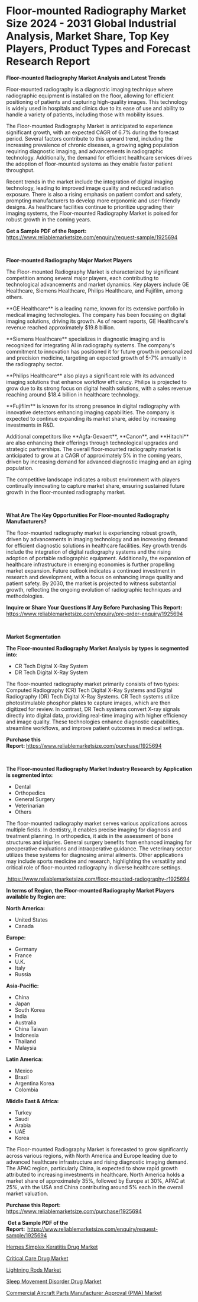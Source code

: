 <p><h1>Floor-mounted Radiography Market Size 2024 - 2031 Global Industrial Analysis, Market Share, Top Key Players, Product Types and Forecast Research Report</h1></p><p><strong>Floor-mounted Radiography Market Analysis and Latest Trends</strong></p>
<p><p>Floor-mounted radiography is a diagnostic imaging technique where radiographic equipment is installed on the floor, allowing for efficient positioning of patients and capturing high-quality images. This technology is widely used in hospitals and clinics due to its ease of use and ability to handle a variety of patients, including those with mobility issues.</p><p>The Floor-mounted Radiography Market is anticipated to experience significant growth, with an expected CAGR of 6.7% during the forecast period. Several factors contribute to this upward trend, including the increasing prevalence of chronic diseases, a growing aging population requiring diagnostic imaging, and advancements in radiographic technology. Additionally, the demand for efficient healthcare services drives the adoption of floor-mounted systems as they enable faster patient throughput.</p><p>Recent trends in the market include the integration of digital imaging technology, leading to improved image quality and reduced radiation exposure. There is also a rising emphasis on patient comfort and safety, prompting manufacturers to develop more ergonomic and user-friendly designs. As healthcare facilities continue to prioritize upgrading their imaging systems, the Floor-mounted Radiography Market is poised for robust growth in the coming years.</p></p>
<p><strong>Get a Sample PDF of the Report:&nbsp;</strong> <a href="https://www.reliablemarketsize.com/enquiry/request-sample/1925694?utm_campaign=1770&utm_medium=2&utm_source=Github&utm_content=ia&utm_term=24102024&utm_id=floor-mounted-radiography">https://www.reliablemarketsize.com/enquiry/request-sample/1925694</a></p>
<p>&nbsp;</p>
<p><strong>Floor-mounted Radiography Major Market Players</strong></p>
<p><p>The Floor-mounted Radiography Market is characterized by significant competition among several major players, each contributing to technological advancements and market dynamics. Key players include GE Healthcare, Siemens Healthcare, Philips Healthcare, and Fujifilm, among others.</p><p>**GE Healthcare** is a leading name, known for its extensive portfolio in medical imaging technologies. The company has been focusing on digital imaging solutions, driving its growth. As of recent reports, GE Healthcare's revenue reached approximately $19.8 billion.</p><p>**Siemens Healthcare** specializes in diagnostic imaging and is recognized for integrating AI in radiography systems. The company's commitment to innovation has positioned it for future growth in personalized and precision medicine, targeting an expected growth of 5-7% annually in the radiography sector.</p><p>**Philips Healthcare** also plays a significant role with its advanced imaging solutions that enhance workflow efficiency. Philips is projected to grow due to its strong focus on digital health solutions, with a sales revenue reaching around $18.4 billion in healthcare technology.</p><p>**Fujifilm** is known for its strong presence in digital radiography with innovative detectors enhancing imaging capabilities. The company is expected to continue expanding its market share, aided by increasing investments in R&D.</p><p>Additional competitors like **Agfa-Gevaert**, **Canon**, and **Hitachi** are also enhancing their offerings through technological upgrades and strategic partnerships. The overall floor-mounted radiography market is anticipated to grow at a CAGR of approximately 5% in the coming years, driven by increasing demand for advanced diagnostic imaging and an aging population.</p><p>The competitive landscape indicates a robust environment with players continually innovating to capture market share, ensuring sustained future growth in the floor-mounted radiography market.</p></p>
<p>&nbsp;</p>
<p><strong>What Are The Key Opportunities For Floor-mounted Radiography Manufacturers?</strong></p>
<p><p>The floor-mounted radiography market is experiencing robust growth, driven by advancements in imaging technology and an increasing demand for efficient diagnostic solutions in healthcare facilities. Key growth trends include the integration of digital radiography systems and the rising adoption of portable radiographic equipment. Additionally, the expansion of healthcare infrastructure in emerging economies is further propelling market expansion. Future outlook indicates a continued investment in research and development, with a focus on enhancing image quality and patient safety. By 2030, the market is projected to witness substantial growth, reflecting the ongoing evolution of radiographic techniques and methodologies.</p></p>
<p><strong>Inquire or Share Your Questions If Any Before Purchasing This Report:</strong> <a href="https://www.reliablemarketsize.com/enquiry/pre-order-enquiry/1925694?utm_campaign=1770&utm_medium=2&utm_source=Github&utm_content=ia&utm_term=24102024&utm_id=floor-mounted-radiography">https://www.reliablemarketsize.com/enquiry/pre-order-enquiry/1925694</a></p>
<p>&nbsp;</p>
<p><strong>Market Segmentation</strong></p>
<p><strong>The Floor-mounted Radiography Market Analysis by types is segmented into:</strong></p>
<p><ul><li>CR Tech Digital X-Ray System</li><li>DR Tech Digital X-Ray System</li></ul></p>
<p><p>The floor-mounted radiography market primarily consists of two types: Computed Radiography (CR) Tech Digital X-Ray Systems and Digital Radiography (DR) Tech Digital X-Ray Systems. CR Tech systems utilize photostimulable phosphor plates to capture images, which are then digitized for review. In contrast, DR Tech systems convert X-ray signals directly into digital data, providing real-time imaging with higher efficiency and image quality. These technologies enhance diagnostic capabilities, streamline workflows, and improve patient outcomes in medical settings.</p></p>
<p><strong>Purchase this Report:&nbsp;</strong><a href="https://www.reliablemarketsize.com/purchase/1925694?utm_campaign=1770&utm_medium=2&utm_source=Github&utm_content=ia&utm_term=24102024&utm_id=floor-mounted-radiography">https://www.reliablemarketsize.com/purchase/1925694</a></p>
<p>&nbsp;</p>
<p><strong>The Floor-mounted Radiography Market Industry Research by Application is segmented into:</strong></p>
<p><ul><li>Dental</li><li>Orthopedics</li><li>General Surgery</li><li>Veterinarian</li><li>Others</li></ul></p>
<p><p>The floor-mounted radiography market serves various applications across multiple fields. In dentistry, it enables precise imaging for diagnosis and treatment planning. In orthopedics, it aids in the assessment of bone structures and injuries. General surgery benefits from enhanced imaging for preoperative evaluations and intraoperative guidance. The veterinary sector utilizes these systems for diagnosing animal ailments. Other applications may include sports medicine and research, highlighting the versatility and critical role of floor-mounted radiography in diverse healthcare settings.</p></p>
<p><a href="https://www.reliablemarketsize.com/floor-mounted-radiography-r1925694?utm_campaign=1770&utm_medium=2&utm_source=Github&utm_content=ia&utm_term=24102024&utm_id=floor-mounted-radiography">&nbsp;https://www.reliablemarketsize.com/floor-mounted-radiography-r1925694</a></p>
<p><strong>In terms of Region, the Floor-mounted Radiography Market Players available by Region are:</strong></p>
<p>
    <p> <strong> North America: </strong>
        <ul>
            <li>United States</li>
            <li>Canada</li>
        </ul>
        </p> 
    <p> <strong> Europe: </strong>
        <ul>
            <li>Germany</li>
            <li>France</li>
            <li>U.K.</li>
            <li>Italy</li>
            <li>Russia</li>
        </ul>
        </p> 
    <p> <strong> Asia-Pacific: </strong>
        <ul>
            <li>China</li>
            <li>Japan</li>
            <li>South Korea</li>
            <li>India</li>
            <li>Australia</li>
            <li>China Taiwan</li>
            <li>Indonesia</li>
            <li>Thailand</li>
            <li>Malaysia</li>
        </ul>
        </p> 
    <p> <strong> Latin America: </strong>
        <ul>
            <li>Mexico</li>
            <li>Brazil</li>
            <li>Argentina Korea</li>
            <li>Colombia</li>
        </ul>
        </p> 
    <p> <strong> Middle East & Africa: </strong>
        <ul>
            <li>Turkey</li>
            <li>Saudi</li>
            <li>Arabia</li>
            <li>UAE</li>
            <li>Korea</li>
        </ul>
    </p>
    </p>
<p><p>The Floor-mounted Radiography Market is forecasted to grow significantly across various regions, with North America and Europe leading due to advanced healthcare infrastructure and rising diagnostic imaging demand. The APAC region, particularly China, is expected to show rapid growth attributed to increasing investments in healthcare. North America holds a market share of approximately 35%, followed by Europe at 30%, APAC at 25%, with the USA and China contributing around 5% each in the overall market valuation.</p></p>
<p><strong>Purchase this Report: </strong><a href="https://www.reliablemarketsize.com/purchase/1925694?utm_campaign=1770&utm_medium=2&utm_source=Github&utm_content=ia&utm_term=24102024&utm_id=floor-mounted-radiography">https://www.reliablemarketsize.com/purchase/1925694</a></p>
<p>&nbsp;<strong>Get a Sample PDF of the Report:&nbsp;&nbsp;</strong><a href="https://www.reliablemarketsize.com/enquiry/request-sample/1925694?utm_campaign=1770&utm_medium=2&utm_source=Github&utm_content=ia&utm_term=24102024&utm_id=floor-mounted-radiography">https://www.reliablemarketsize.com/enquiry/request-sample/1925694</a></p>
<p><strong></strong></p>
<p><p><a href="https://www.linkedin.com/pulse/unlocking-growth-potential-strategic-analysis-herpes-simplex-nk9zc?utm_campaign=1770&utm_medium=2&utm_source=Github&utm_content=ia&utm_term=24102024&utm_id=floor-mounted-radiography">Herpes Simplex Keratitis Drug Market</a></p><p><a href="https://www.linkedin.com/pulse/emerging-trends-critical-care-drug-market-global-outlook-m4yjc?utm_campaign=1770&utm_medium=2&utm_source=Github&utm_content=ia&utm_term=24102024&utm_id=floor-mounted-radiography">Critical Care Drug Market</a></p><p><a href="https://issuu.com/reportprime-2/docs/lightning-rods-market-size-2030.ppt_1b230d020dfa1d?utm_campaign=1770&utm_medium=2&utm_source=Github&utm_content=ia&utm_term=24102024&utm_id=floor-mounted-radiography">Lightning Rods Market</a></p><p><a href="https://www.linkedin.com/pulse/sleep-movement-disorder-drug-market-industry-landscape-growth-lk7qc?utm_campaign=1770&utm_medium=2&utm_source=Github&utm_content=ia&utm_term=24102024&utm_id=floor-mounted-radiography">Sleep Movement Disorder Drug Market</a></p><p><a href="https://www.linkedin.com/pulse/driving-forces-global-commercial-aircraft-parts-manufacturer-ml9xf?utm_campaign=1770&utm_medium=2&utm_source=Github&utm_content=ia&utm_term=24102024&utm_id=floor-mounted-radiography">Commercial Aircraft Parts Manufacturer Approval (PMA) Market</a></p></p>